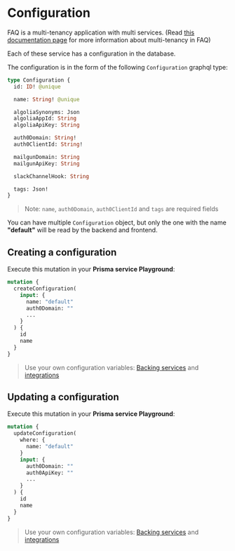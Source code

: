 # Configuration

FAQ is a multi-tenancy application with multi services. (Read [this documentation page](/docs/multi_tenancy.md) for more information about multi-tenancy in FAQ)

Each of these service has a configuration in the database.

The configuration is in the form of the following `Configuration` graphql type:

```graphql
type Configuration {
  id: ID! @unique

  name: String! @unique

  algoliaSynonyms: Json
  algoliaAppId: String
  algoliaApiKey: String

  auth0Domain: String!
  auth0ClientId: String!

  mailgunDomain: String
  mailgunApiKey: String

  slackChannelHook: String

  tags: Json!
}
```

> Note: `name`, `auth0Domain`, `auth0ClientId` and `tags` are required fields

You can have multiple `Configuration` object, but only the one with the name **"default"** will be read by the backend and frontend.

## Creating a configuration

Execute this mutation in your **Prisma service Playground**:

```graphql
mutation {
  createConfiguration(
    input: {
      name: "default"
      auth0Domain: ""
      ...
    }
  ) {
    id
    name
  }
}
```

> Use your own configuration variables: [Backing services](/docs/backing_services.md) and [integrations](/docs/integrations.md)

## Updating a configuration

Execute this mutation in your **Prisma service Playground**:

```graphql
mutation {
  updateConfiguration(
    where: {
      name: "default"
    }
    input: {
      auth0Domain: ""
      auth0ApiKey: ""
      ...
    }
  ) {
    id
    name
  }
}
```

> Use your own configuration variables: [Backing services](/docs/backing_services.md) and [integrations](/docs/integrations.md)
